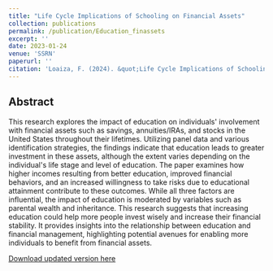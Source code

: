 ```yaml
---
title: "Life Cycle Implications of Schooling on Financial Assets"
collection: publications
permalink: /publication/Education_finassets
excerpt: ''
date: 2023-01-24
venue: 'SSRN'
paperurl: ''
citation: 'Loaiza, F. (2024). &quot;Life Cycle Implications of Schooling on Financial Assets&quot;.'
---
```


## Abstract

This research explores the impact of education on individuals' involvement with financial assets such as savings, annuities/IRAs, and stocks in the United States throughout their lifetimes. Utilizing panel data and various identification strategies, the findings indicate that education leads to greater investment in these assets, although the extent varies depending on the individual's life stage and level of education. The paper examines how higher incomes resulting from better education, improved financial behaviors, and an increased willingness to take risks due to educational attainment contribute to these outcomes. While all three factors are influential, the impact of education is moderated by variables such as parental wealth and inheritance. This research suggests that increasing education could help more people invest wisely and increase their financial stability. It provides insights into the relationship between education and financial management, highlighting potential avenues for enabling more individuals to benefit from financial assets.

[Download updated version here](https://fernandoloaizae.github.io/files/Education_Finassets.pdf)
